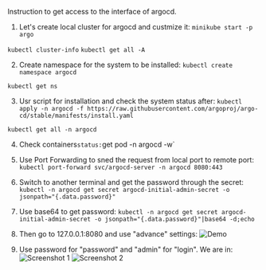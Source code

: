 Instruction to get access to the interface of argocd.

1. Let's create local cluster for argocd and custmize it:
`minikube start -p argo`

`kubectl cluster-info`
`kubectl get all -A`

2. Create namespace for the system to be installed:
`kubectl create namespace argocd`

`kubectl get ns`

3. Usr script for installation and check the system status after:
`kubectl apply -n argocd -f https://raw.githubusercontent.com/argoproj/argo-cd/stable/manifests/install.yaml`

`kubectl get all -n argocd`

4. Check containers` status:
`get pod -n argocd -w`

5. Use Port Forwarding to sned the request from local port to remote port:
`kubectl port-forward svc/argocd-server -n argocd 8080:443`

6. Switch to another terminal and get the password through the secret:
`kubectl -n argocd get secret argocd-initial-admin-secret -o jsonpath="{.data.password}"`

7. Use base64 to get password:
`kubectl -n argocd get secret argocd-initial-admin-secret -o jsonpath="{.data.password}"|base64 -d;echo`

8. Then go to 127.0.0.1:8080 and use "advance" settings:
![Demo]()

9. Use password for "password" and "admin" for "login". We are in:
![Screenshot 1]()
![Screenshot 2]()
